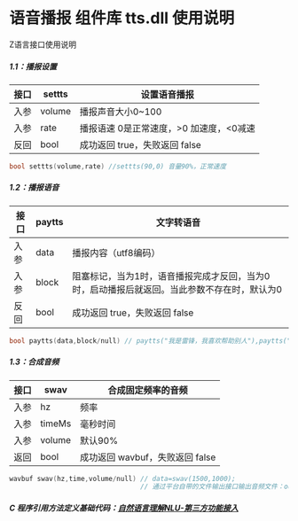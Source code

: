 # 语音播报 组件库 tts.dll 使用说明

Z语言接口使用说明



##### 1.1：播报设置

| 接口 | settts | 设置语音播报                            |
| ---- | ------ | --------------------------------------- |
| 入参 | volume | 播报声音大小0~100                       |
| 入参 | rate   | 播报语速 0是正常速度，>0 加速度，<0减速 |
| 反回 | bool   | 成功返回 true，失败返回 false           |

```c
bool settts(volume,rate) //settts(90,0) 音量90%，正常速度
```



##### 1.2：播报语音

| 接口 | paytts | 文字转语音                                                   |
| ---- | ------ | ------------------------------------------------------------ |
| 入参 | data   | 播报内容（utf8编码）                                         |
| 入参 | block  | 阻塞标记，当为1时，语音播报完成才反回，当为0时，启动播报后就返回。当此参数不存在时，默认为0 |
| 反回 | bool   | 成功返回 true，失败返回 false                                |

```c
bool paytts(data,block/null) // paytts("我是雷锋，我喜欢帮助别人"),paytts("我正在播放直到结束返回",1)
```



##### 1.3：合成音频

| 接口 | swav   | 合成固定频率的音频              |
| ---- | ------ | ------------------------------- |
| 入参 | hz     | 频率                            |
| 入参 | timeMs | 毫秒时间                        |
| 入参 | volume | 默认90%                         |
| 返回 | bool   | 成功返回 wavbuf，失败返回 false |

```c
wavbuf swav(hz,time,volume/null) // data=swav(1500,1000);
    							 // 通过平台自带的文件输出接口输出音频文件：outf("1500.wav",data)
```







##### C 程序引用方法定义基础代码：**[自然语言理解NLU-第三方功能接入](https://gitee.com/kebo521/nlu3)**